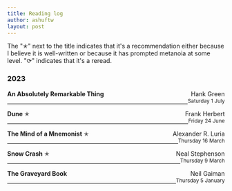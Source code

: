 ```yaml
---
title: Reading log 
author: ashuftw
layout: post
---
```

The "✭" next to the title indicates that it's a recommendation either because I believe it is well-written or because it has prompted metanoia at some level. "⟳" indicates that it's a reread.

### 2023
<span style="float: right;">Hank Green</span>
**An Absolutely Remarkable Thing** 
<br>
<span style="float: right; font-size: 12px;">Saturday 1 July</span>

---
<span style="float: right;">Frank Herbert</span>
**Dune** ✭
<br>
<span style="float: right; font-size: 12px;">Friday 24 June</span>

---
<span style="float: right;">Alexander R. Luria</span>
**The Mind of a Mnemonist** ✭
<br>
<span style="float: right; font-size: 12px;">Thursday 16 March</span>

---
<span style="float: right;">Neal Stephenson </span>
**Snow Crash** ✭
<br>
<span style="float: right; font-size: 12px;">Thursday 9 March</span>

---
<span style="float: right;">Neil Gaiman</span>
**The Graveyard Book**  
<span style="float: right; font-size: 12px;">Thursday 5 January</span>

---

